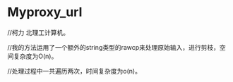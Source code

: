 Myproxy_url
===========
//柯力 北理工计算机。

//我的方法运用了一个额外的string类型的rawcp来处理原始输入，进行剪枝，空间复杂度为O(n)。

//处理过程中一共遍历两次，时间复杂度为o(n)。 
